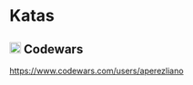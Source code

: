 # Katas

## <img src="https://www.codewars.com//assets/logos/logo-61192cf7c75904d495e7ad69695fbf0bffd965bc3e17ac60f6c6b475304db09d.svg" alt="code wars logo" width="20"/> Codewars

https://www.codewars.com/users/aperezliano
